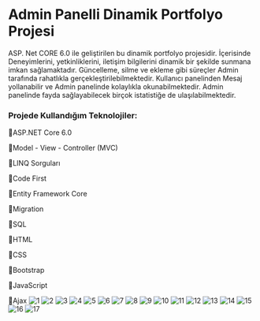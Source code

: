 # Admin Panelli Dinamik Portfolyo Projesi 

ASP. Net CORE 6.0 ile geliştirilen bu dinamik portfolyo projesidir. İçerisinde Deneyimlerini, yetkinliklerini, iletişim bilgilerini dinamik bir şekilde sunmana imkan sağlamaktadır. Güncelleme, silme ve ekleme gibi süreçler
Admin tarafında rahatlıkla gerçekleştirilebilmektedir.
Kullanıcı panelinden Mesaj yollanabilir ve Admin panelinde kolaylıkla okunabilmektedir.
Admin panelinde fayda sağlayabilecek birçok istatistiğe de ulaşılabilmektedir.

### Projede Kullandığım Teknolojiler:

📌ASP.NET Core 6.0

📌Model - View - Controller (MVC)

📌LINQ Sorguları

📌Code First 

📌Entity Framework Core

📌Migration 

📌SQL

📌HTML

📌CSS

📌Bootstrap

📌JavaScript

📌Ajax
![1](https://github.com/user-attachments/assets/16b54df9-9cdd-4ac3-ab50-1fcbedd8461c)
![2](https://github.com/user-attachments/assets/417d0408-21d4-41bc-aa58-2c8bd1e5a1e4)
![3](https://github.com/user-attachments/assets/c74ded09-0481-411d-9c26-d34e79d98745)
![4](https://github.com/user-attachments/assets/a9a29af0-0716-4061-a0d6-e1b168cf77fd)
![5](https://github.com/user-attachments/assets/7f980195-7f05-47af-b978-5ab51d538da3)
![6](https://github.com/user-attachments/assets/8a691e91-8c1e-4dff-9cc9-d163db9b9c64)
![7](https://github.com/user-attachments/assets/fc469647-3dd7-4f58-8933-00578cbe0e8a)
![8](https://github.com/user-attachments/assets/944d118c-8f0f-4b62-b669-654d52a7d136)
![9](https://github.com/user-attachments/assets/047560fb-93d2-40b9-ae12-fa95fac7780f)
![10](https://github.com/user-attachments/assets/2d646fd6-b0ab-46a1-9152-623d29034921)
![11](https://github.com/user-attachments/assets/9e219487-bea6-4051-9045-77d6171d5348)
![12](https://github.com/user-attachments/assets/64eb3641-f52a-41d1-8bb0-84fc644eb826)
![13](https://github.com/user-attachments/assets/222ec713-86ce-4a66-8778-4dae78b1a7f8)
![14](https://github.com/user-attachments/assets/554ab13e-e242-42a0-aad1-c562281e764b)
![15](https://github.com/user-attachments/assets/b66d32ca-5532-4400-b7fe-e163f614aaad)
![16](https://github.com/user-attachments/assets/46b54434-8f1a-42c0-8e28-5785c3e13457)
![17](https://github.com/user-attachments/assets/3787e87a-f7a9-409e-901b-1bf111cfa695)


